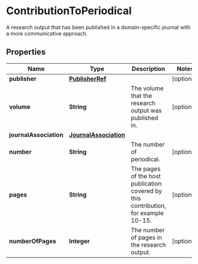 

# ContributionToPeriodical

A research output that has been published in a domain-specific journal with a more communicative approach.
## Properties

Name | Type | Description | Notes
------------ | ------------- | ------------- | -------------
**publisher** | [**PublisherRef**](PublisherRef.md) |  |  [optional]
**volume** | **String** | The volume that the research output was published in. |  [optional]
**journalAssociation** | [**JournalAssociation**](JournalAssociation.md) |  | 
**number** | **String** | The number of periodical. |  [optional]
**pages** | **String** | The pages of the host publication covered by this contribution, for example 10-15. |  [optional]
**numberOfPages** | **Integer** | The number of pages in the research output. |  [optional]



